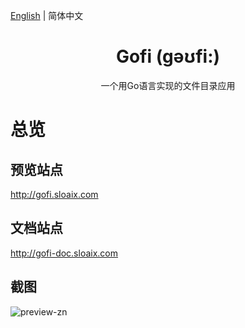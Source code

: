 [English](./README.md) | 简体中文

<h1 align="center">Gofi (gəʊfi:)</h1>
<div align="center">
一个用Go语言实现的文件目录应用
</div>

# 总览

## 预览站点

http://gofi.sloaix.com

## 文档站点

http://gofi-doc.sloaix.com

## 截图


![preview-zn](https://github.com/Sloaix/Gofi/blob/master/preview/preview-zh.png?raw=true)

